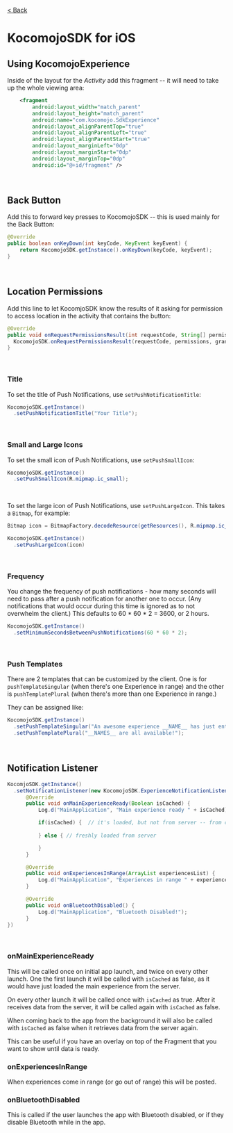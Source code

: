 <a href="#" onClick="javascript:window.history.back();">&lt; Back</a>

# KocomojoSDK for iOS

## Using KocomojoExperience

Inside of the layout for the *Activity* add this fragment -- it will need to take up the whole viewing area: 

```xml
    <fragment
        android:layout_width="match_parent"
        android:layout_height="match_parent"
        android:name="com.kocomojo.SdkExperience"
        android:layout_alignParentTop="true"
        android:layout_alignParentLeft="true"
        android:layout_alignParentStart="true"
        android:layout_marginLeft="0dp"
        android:layout_marginStart="0dp"
        android:layout_marginTop="0dp"
        android:id="@+id/fragment" />
```

&nbsp;

## Back Button

Add this to forward key presses to KocomojoSDK -- this is used mainly for the Back Button: 

```java
@Override
public boolean onKeyDown(int keyCode, KeyEvent keyEvent) {
    return KocomojoSDK.getInstance().onKeyDown(keyCode, keyEvent);
}
```

&nbsp;

## Location Permissions 

Add this line to let KocomjoSDK know the results of it asking for permission to access location in the activity that contains the button: 

```java
@Override
public void onRequestPermissionsResult(int requestCode, String[] permissions, int[] grantResults) {
  KocomojoSDK.onRequestPermissionsResult(requestCode, permissions, grantResults);
}
```

&nbsp;

### Title 

To set the title of Push Notifications, use `setPushNotificationTitle`: 

```java 
KocomojoSDK.getInstance()
  .setPushNotificationTitle("Your Title");
```

&nbsp;

### Small and Large Icons

To set the small icon of Push Notifications, use `setPushSmallIcon`:

```java 
KocomojoSDK.getInstance()
  .setPushSmallIcon(R.mipmap.ic_small);
```

&nbsp;

To set the large icon of Push Notifications, use `setPushLargeIcon`.  This takes a `Bitmap`, for example:

```java
Bitmap icon = BitmapFactory.decodeResource(getResources(), R.mipmap.ic_launcher);

KocomojoSDK.getInstance()
  .setPushLargeIcon(icon)
```
&nbsp;


### Frequency

You change the frequency of push notifications - how many seconds will need to pass after a push notification for another one to occur.  (Any notifications that would occur during this time is ignored as to not overwhelm the client.)  This defaults to 60 &#42; 60 &#42; 2 = 3600, or 2 hours.

```java 
KocomojoSDK.getInstance()
  .setMinimumSecondsBetweenPushNotifications(60 * 60 * 2);
```

&nbsp;

### Push Templates

There are 2 templates that can be customized by the client.  One is for `pushTemplateSingular` (when there's one Experience in range) and the other is `pushTemplatePlural` (when there's more than one Experience in range.)

They can be assigned like:

```java 
KocomojoSDK.getInstance()
  .setPushTemplateSingular("An awesome experience __NAME__ has just entered your sphere")
  .setPushTemplatePlural("__NAMES__ are all available!");
```

&nbsp;

## Notification Listener 

```java
KocomjoSDK.getInstance()
  .setNotificationListener(new KocomojoSDK.ExperienceNotificationListener() {
      @Override
      public void onMainExperienceReady(Boolean isCached) {
          Log.d("MainApplication", "Main experience ready " + isCached);

          if(isCached) {  // it's loaded, but not from server -- from cache 
          
          } else { // freshly loaded from server

          }
      }

      @Override
      public void onExperiencesInRange(ArrayList experiencesList) {
          Log.d("MainApplication", "Experiences in range " + experiencesList.toString());
      }

      @Override
      public void onBluetoothDisabled() {
          Log.d("MainApplication", "Bluetooth Disabled!");
      }
})
```

 &nbsp;

### onMainExperienceReady

This will be called once on initial app launch, and twice on every other launch.  One the first launch it will be called with `isCached` as false, as it would have just loaded the main experience from the server.

On every other launch it will be called once with `isCached` as true.  After it receives data from the server, it will be called again with `isCached` as false. 

When coming back to the app from the background it will also be called with `isCached` as false when it retrieves data from the server again.  

This can be useful if you have an overlay on top of the Fragment that you want to show until data is ready. 

### onExperiencesInRange

When experiences come in range (or go out of range) this will be posted.

### onBluetoothDisabled

This is called if the user launches the app with Bluetooth disabled, or if they disable Bluetooth while in the app.
